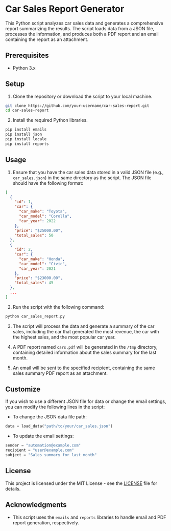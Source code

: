 # Car Sales Report Generator

This Python script analyzes car sales data and generates a comprehensive report summarizing the results. The script loads data from a JSON file, processes the information, and produces both a PDF report and an email containing the report as an attachment.

## Prerequisites

- Python 3.x

## Setup

1. Clone the repository or download the script to your local machine.

```bash
git clone https://github.com/your-username/car-sales-report.git
cd car-sales-report
```

2. Install the required Python libraries.

```bash
pip install emails
pip install json
pip install locale
pip install reports
```

## Usage

1. Ensure that you have the car sales data stored in a valid JSON file (e.g., `car_sales.json`) in the same directory as the script. The JSON file should have the following format:

```json
[
  {
    "id": 1,
    "car": {
      "car_make": "Toyota",
      "car_model": "Corolla",
      "car_year": 2022
    },
    "price": "$25000.00",
    "total_sales": 50
  },
  {
    "id": 2,
    "car": {
      "car_make": "Honda",
      "car_model": "Civic",
      "car_year": 2021
    },
    "price": "$23000.00",
    "total_sales": 45
  },
  ...
]
```

2. Run the script with the following command:

```bash
python car_sales_report.py
```

3. The script will process the data and generate a summary of the car sales, including the car that generated the most revenue, the car with the highest sales, and the most popular car year.

4. A PDF report named `cars.pdf` will be generated in the `/tmp` directory, containing detailed information about the sales summary for the last month.

5. An email will be sent to the specified recipient, containing the same sales summary PDF report as an attachment.

## Customize

If you wish to use a different JSON file for data or change the email settings, you can modify the following lines in the script:

- To change the JSON data file path:

```python
data = load_data("path/to/your/car_sales.json")
```

- To update the email settings:

```python
sender = "automation@example.com"
recipient = "user@example.com"
subject = "Sales summary for last month"
```

## License

This project is licensed under the MIT License - see the [LICENSE](LICENSE) file for details.

## Acknowledgments

- This script uses the `emails` and `reports` libraries to handle email and PDF report generation, respectively.
